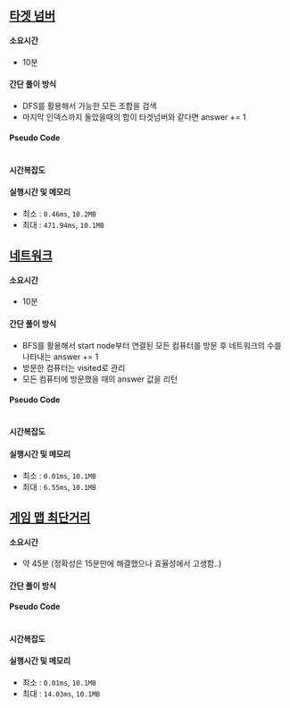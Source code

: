 ## [타겟 넘버](https://school.programmers.co.kr/learn/courses/30/lessons/43165)

#### 소요시간
- 10분

#### 간단 풀이 방식
- DFS를 활용해서 가능한 모든 조합을 검색
- 마지막 인덱스까지 돌았을때의 합이 타겟넘버와 같다면 answer += 1

#### Pseudo Code
```

```

#### 시간복잡도

#### 실행시간 및 메모리
- 최소 : `0.46ms`, `10.2MB`
- 최대 : `471.94ms`, `10.1MB`


## [네트워크](https://school.programmers.co.kr/learn/courses/30/lessons/43162)

#### 소요시간
- 10분

#### 간단 풀이 방식
- BFS를 활용해서 start node부터 연결된 모든 컴퓨터를 방문 후 네트워크의 수를 나타내는 answer += 1
- 방문한 컴퓨터는 visited로 관리
- 모든 컴퓨터에 방문했을 때의 answer 값을 리턴

#### Pseudo Code
```

```

#### 시간복잡도

#### 실행시간 및 메모리
- 최소 : `0.01ms`, `10.1MB`
- 최대 : `6.55ms`, `10.1MB`

## [게임 맵 최단거리](https://school.programmers.co.kr/learn/courses/30/lessons/1844)

#### 소요시간
- 약 45분 (정확성은 15분만에 해결했으나 효율성에서 고생함..)

#### 간단 풀이 방식

#### Pseudo Code
```

```

#### 시간복잡도

#### 실행시간 및 메모리
- 최소 : `0.01ms`, `10.1MB`
- 최대 : `14.03ms`, `10.1MB`